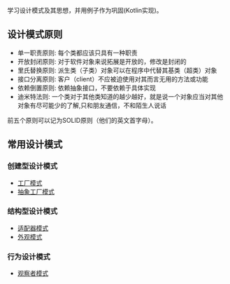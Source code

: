 学习设计模式及其思想，并用例子作为巩固(Kotlin实现)。

## 设计模式原则

- 单一职责原则: 每个类都应该只具有一种职责
- 开放封闭原则: 对于软件对象来说拓展是开放的，修改是封闭的
- 里氏替换原则: 派生类（子类）对象可以在程序中代替其基类（超类）对象
- 接口分离原则: 客户（client）不应被迫使用对其而言无用的方法或功能
- 依赖倒置原则: 依赖抽象接口，不要依赖于具体实现
- 迪米特法则: 一个类对于其他类知道的越少越好，就是说一个对象应当对其他对象有尽可能少的了解,只和朋友通信，不和陌生人说话

前五个原则可以记为SOLID原则（他们的英文首字母）。

## 常用设计模式

### 创建型设计模式

- [工厂模式](./src/doc/creational/FactoryMethod.md)
- [抽象工厂模式](./src/doc/creational/AbstractFactory.md)

### 结构型设计模式

- [适配器模式](./src/doc/structural/Adapter.md)
- [外观模式](./src/doc/structural/Facade.md)

### 行为设计模式

- [观察者模式](./src/doc/behavioral/Observer.md)